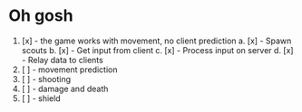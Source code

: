 # Oh gosh

1. [x] - the game works with movement, no client prediction
    a. [x] - Spawn scouts
    b. [x] - Get input from client
    c. [x] - Process input on server
    d. [x] - Relay data to clients
2. [ ] - movement prediction
3. [ ] - shooting
4. [ ] - damage and death
5. [ ] - shield
